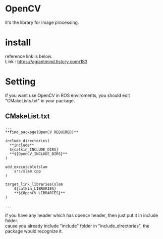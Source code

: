 # OpenCV
it's the library for image processing.  
  
# install
reference link is below.  
Link : https://agiantmind.tistory.com/183

# Setting
if you want use OpenCV in ROS enviroments, you should edit "CMakeLists.txt" in your package.


## CMakeList.txt
~~~
...
**find_package(OpenCV REQUIRED)**

include_directories(
  **include**
  ${catkin_INCLUDE_DIRS}
  **${OpenCV_INCLUDE_DIRS}**
)

add_executable(slam 
    src/slam.cpp
)

target_link_libraries(slam
    ${catkin_LIBRARIES}
    **${OpenCV_LIBRARIES}**
)

...
~~~

if you have any header which has opencv header, then just put it in include folder.  
cause you already include "include" folder in "include_directories", the package would recognize it.




